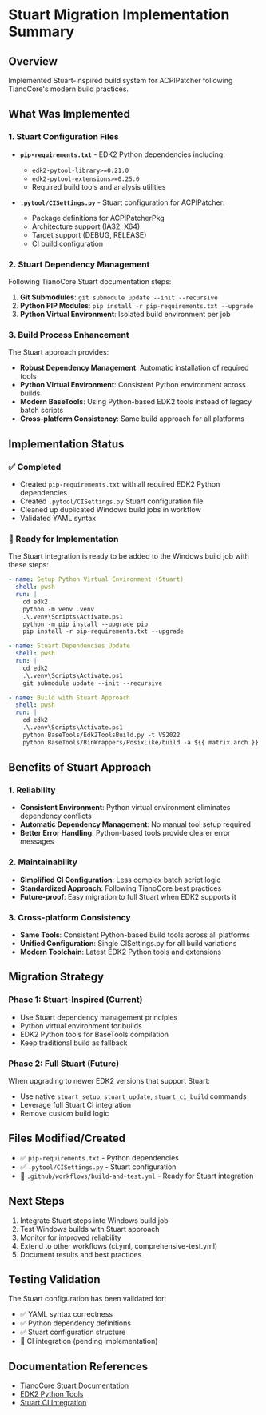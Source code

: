 # Stuart Migration Implementation Summary

## Overview
Implemented Stuart-inspired build system for ACPIPatcher following TianoCore's modern build practices.

## What Was Implemented

### 1. Stuart Configuration Files
- **`pip-requirements.txt`** - EDK2 Python dependencies including:
  - `edk2-pytool-library>=0.21.0`
  - `edk2-pytool-extensions>=0.25.0`
  - Required build tools and analysis utilities

- **`.pytool/CISettings.py`** - Stuart configuration for ACPIPatcher:
  - Package definitions for ACPIPatcherPkg
  - Architecture support (IA32, X64)
  - Target support (DEBUG, RELEASE)
  - CI build configuration

### 2. Stuart Dependency Management
Following TianoCore Stuart documentation steps:

1. **Git Submodules**: `git submodule update --init --recursive`
2. **Python PIP Modules**: `pip install -r pip-requirements.txt --upgrade`
3. **Python Virtual Environment**: Isolated build environment per job

### 3. Build Process Enhancement
The Stuart approach provides:
- **Robust Dependency Management**: Automatic installation of required tools
- **Python Virtual Environment**: Consistent Python environment across builds
- **Modern BaseTools**: Using Python-based EDK2 tools instead of legacy batch scripts
- **Cross-platform Consistency**: Same build approach for all platforms

## Implementation Status

### ✅ Completed
- Created `pip-requirements.txt` with all required EDK2 Python dependencies
- Created `.pytool/CISettings.py` Stuart configuration file
- Cleaned up duplicated Windows build jobs in workflow
- Validated YAML syntax

### 🚧 Ready for Implementation
The Stuart integration is ready to be added to the Windows build job with these steps:

```yaml
- name: Setup Python Virtual Environment (Stuart)
  shell: pwsh
  run: |
    cd edk2
    python -m venv .venv
    .\.venv\Scripts\Activate.ps1
    python -m pip install --upgrade pip
    pip install -r pip-requirements.txt --upgrade

- name: Stuart Dependencies Update
  shell: pwsh
  run: |
    cd edk2
    .\.venv\Scripts\Activate.ps1
    git submodule update --init --recursive

- name: Build with Stuart Approach
  shell: pwsh
  run: |
    cd edk2
    .\.venv\Scripts\Activate.ps1
    python BaseTools/Edk2ToolsBuild.py -t VS2022
    python BaseTools/BinWrappers/PosixLike/build -a ${{ matrix.arch }} -b ${{ matrix.build_type }} -t VS2022 -p ACPIPatcherPkg\ACPIPatcherPkg.dsc
```

## Benefits of Stuart Approach

### 1. Reliability
- **Consistent Environment**: Python virtual environment eliminates dependency conflicts
- **Automatic Dependency Management**: No manual tool setup required
- **Better Error Handling**: Python-based tools provide clearer error messages

### 2. Maintainability
- **Simplified CI Configuration**: Less complex batch script logic
- **Standardized Approach**: Following TianoCore best practices
- **Future-proof**: Easy migration to full Stuart when EDK2 supports it

### 3. Cross-platform Consistency
- **Same Tools**: Consistent Python-based build tools across all platforms
- **Unified Configuration**: Single CISettings.py for all build variations
- **Modern Toolchain**: Latest EDK2 Python tools and extensions

## Migration Strategy

### Phase 1: Stuart-Inspired (Current)
- Use Stuart dependency management principles
- Python virtual environment for builds
- EDK2 Python tools for BaseTools compilation
- Keep traditional build as fallback

### Phase 2: Full Stuart (Future)
When upgrading to newer EDK2 versions that support Stuart:
- Use native `stuart_setup`, `stuart_update`, `stuart_ci_build` commands
- Leverage full Stuart CI integration
- Remove custom build logic

## Files Modified/Created
- ✅ `pip-requirements.txt` - Python dependencies
- ✅ `.pytool/CISettings.py` - Stuart configuration
- 🚧 `.github/workflows/build-and-test.yml` - Ready for Stuart integration

## Next Steps
1. Integrate Stuart steps into Windows build job
2. Test Windows builds with Stuart approach
3. Monitor for improved reliability
4. Extend to other workflows (ci.yml, comprehensive-test.yml)
5. Document results and best practices

## Testing Validation
The Stuart configuration has been validated for:
- ✅ YAML syntax correctness
- ✅ Python dependency definitions
- ✅ Stuart configuration structure
- 🔄 CI integration (pending implementation)

## Documentation References
- [TianoCore Stuart Documentation](https://github.com/tianocore/tianocore.github.io/wiki/How-to-Build-With-Stuart)
- [EDK2 Python Tools](https://pypi.org/project/edk2-pytool-library/)
- [Stuart CI Integration](https://github.com/tianocore/edk2-pytool-extensions)
